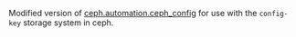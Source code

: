 Modified version of [ceph.automation.ceph_config](https://github.com/ceph/ceph.automation/blob/main/plugins/modules/ceph_config.py) for use with the `config-key` storage system in ceph.
